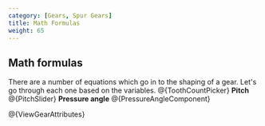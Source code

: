 ```yaml
---
category: [Gears, Spur Gears]
title: Math Formulas
weight: 65
---
```


## Math formulas

There are a number of equations which go in to the shaping of a gear. Let's go through each one based on the variables.
@{ToothCountPicker}
**Pitch**
@{PitchSlider}
**Pressure angle**
@{PressureAngleComponent}

@{ViewGearAttributes}
